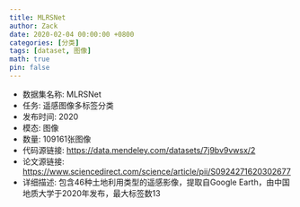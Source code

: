 ```yaml
---
title: MLRSNet
author: Zack
date: 2020-02-04 00:00:00 +0800
categories: [分类]
tags: [dataset, 图像]
math: true
pin: false
---
```

- 数据集名称: MLRSNet
- 任务: 遥感图像多标签分类
- 发布时间: 2020
- 模态: 图像
- 数量: 109161张图像
- 代码源链接: https://data.mendeley.com/datasets/7j9bv9vwsx/2
- 论文源链接: https://www.sciencedirect.com/science/article/pii/S0924271620302677
- 详细描述: 包含46种土地利用类型的遥感影像，提取自Google Earth，由中国地质大学于2020年发布，最大标签数13
